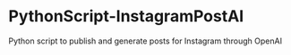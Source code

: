 # PythonScript-InstagramPostAI
Python script to publish and generate posts for Instagram through OpenAI

